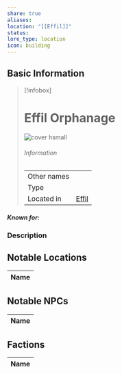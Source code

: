 ```yaml
---
share: true
aliases: 
location: "[[Effil]]"
status: 
lore_type: location
icon: building
---
```

## Basic Information
> [!infobox]
> # Effil Orphanage
> ![cover hsmall](insertimage.png)
> ###### Information
> |   |  |
> | ---- | ---- |
> | Other names | |
> | Type | 
> | Located in | [Effil](../Settlements/Effil.md)|
##### Known for:
### Description
## Notable Locations
| Name |
| ---- |

## Notable NPCs
| Name |
| ---- |

## Factions
| Name |
| ---- |

